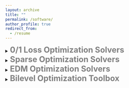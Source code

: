 ```yaml
---
layout: archive
title: ""  
permalink: /software/
author_profile: true
redirect_from:
  - /resume
---
```

<details>
  <summary><span style="color:grey"><b style="font-size:25px">0/1 Loss Optimization Solvers</b></span></summary>
  <br>
  
  <a href="https://github.com/ShenglongZhou/GPSP">GPSP</a>, a matlab package solving the one-bit compressive sensing problems.  Source codes for <br>
  <a href="https://www.researchgate.net/publication/348371863">Computing One-bit Compressive Sensing via Double-Sparsity Constrained Optimization</a>. <br><br>
  
  <a href="https://github.com/Huajun-Wang/L01ADMM">L01ADMM</a>, a matlab package solving the support vector machine.  Source codes for <br>
  <a href="https://arxiv.org/abs/1912.07418">Support vector machine classifier via  $L_{0/1}$ soft-margin loss</a>.  <br>
  
</details> 

<details>
  <summary><span style="color:grey"><b style="font-size:25px">Sparse  Optimization Solvers</b></span></summary>
  <br> 
  <a href="https://github.com/ShenglongZhou/NHTPver2">NHTP</a>, a matlab package solving the sparsity constrained optimization problems including compressed sensing, sparse logistic regression, sparse linear complementarity problems and so on.  Source codes for <br>
  <a href="https://arxiv.org/abs/1901.02763">Global and Quadratic Convergence of Newton Hard-Thresholding Pursuit</a>. <br><br>
 
  <a href="https://github.com/ShenglongZhou/NL0R">NL0R</a>, a matlab package solving the $\ell_0$ regularized optimization problems including compressed sensing, sparse logistic regression, sparse linear complementarity problems.  Source codes for <br>
  <a href="https://arxiv.org/abs/2004.05132">Newton Method for $\ell_0$-Regularized Optimization</a>.<br><br>
 
  <a href="https://github.com/ShenglongZhou/IIHT">IIHT</a>, a matlab package solving the sparsity constrained optimization problems.  Source codes for <br>
  <a href="http://www.ybook.co.jp/online2/oppjo/vol13/p325.html">A Convergent Iterative Hard Thresholding for Sparsity and Nonnegativity Constrained Optimization</a>. <br><br>
 
  <a href="https://github.com/ShenglongZhou/MIRL1">MIRL1</a>, a matlab package solving the reweighted $\ell_1$ minimization.  Source codes for <br>
  <a href="https://doi.org/10.1093/imaiai/iaw002">A Null-space-based Weighted $\ell_1$ Minimisation Approach to Compressed Sensing</a>.<br><br>
 
  <a href="https://github.com/ShenglongZhou/HTPCP">HTPCP</a>, a matlab package solving the sparse linear/nonlinear complementarity problems.  Source codes for <br>
  <a href="https://link.springer.com/article/10.1007/s11590-014-0834-7">A Half Thresholding Projection Algorithmfor Sparse Solutions of LCPs</a>. <br><br>
 
  <a href="https://github.com/ShenglongZhou/NSSVM">NSSVM</a>, a matlab package solving the sparse support vector machine.  Source codes for <br>
  <a href="https://arxiv.org/abs/2005.13771">Sparse SVM for Sufficient Data Reduction</a>. <br><br>
 
  <a href="https://github.com/ShenglongZhou/ADMM">ADMM</a>, a matlab package solving the  sparse and low-rank covariance matrix recovery problem.  Source codes for <br>
  <a href="https://link.springer.com/article/10.1007/s40305-014-0058-7">Sparse and Low-Rank Covariance Matrix Estimation</a>. <br><br>
 

<b> Two general forms of sparse optimization </b> <br><br>

Sparsity  constrained optimization:
\begin{eqnarray}
\label{SCO} \min_{x} && f(x), ~ {\rm s.t.}, ~ \Vert x \Vert_0\leq s 
\end{eqnarray}
 where $f: \mathbb{R}^{ n}\rightarrow  \mathbb{R}$, $s\ll n$ and $\Vert x \Vert_0$ is the so-called $\ell_0$ norm that counts the number of nonzero elements of $x$. 
 
<br> <br>
$\ell_0$ regularized optimization:
\begin{eqnarray}
\label{L0RO} \min_{x} && f(x) +\lambda \Vert x \Vert_0 
\end{eqnarray}
 where $f: \mathbb{R}^{ n}\rightarrow  \mathbb{R}$ and $\lambda>0$.  <br><br>
 
 

<b> Applications of sparse optimization </b>  <br>
 
Compressed sensing (<span style="color:orange"><b>CS</b></span>):
\begin{eqnarray}
f(x) = (1/2) \Vert Ax-b \Vert^2
\end{eqnarray}
where $A\in\mathbb{R}^{m\times n}, b\in \mathbb{R}^{m}$. <br><br>

 
Sparse logistic regression (<span style="color:orange"><b>SLR</b></span>):
\begin{eqnarray}
f(x) =  \frac{1}{m}\sum_{i=1}^{m}\left\lbrace \ln(1+ e^{\langle a_i, x\rangle})-b_i\langle a_i, x\rangle\right \rbrace+\mu\Vert x\Vert_2^2  
\end{eqnarray}
where $a_i\in\mathbb{R}^{n}, b_i\in \lbrace 0,1\rbrace, i=1,2,\cdots,m$ and $\mu\geq0$.<br><br>

 
Sparse linear complementarity problem (<span style="color:orange"><b>SLCP</b></span>):
\begin{eqnarray}
f(x) = \frac{1}{r}\sum_{i=1}^{m}\left\lbrace   (x_i)^r_{+}(M_ix+q_i)^r_{+}  +   (-x_i)^r_{+}   +  (-M_ix-q_i)^r_+ \right \rbrace 
\end{eqnarray}
where $M\in\mathbb{R}^{n\times n}, q\in \mathbb{R}^{n}, r\geq 2$, $M_i$ is the $i$th row of $M$ and $t_+:=\max \lbrace t,0\rbrace$. 
Note that  
\begin{eqnarray}
 f(x)=0~~ \Longleftrightarrow~~ x \geq 0,~ Mx+q\geq 0,~ \langle x , Mx+q \rangle=0 \nonumber
\end{eqnarray}
<br> 

Applications solved by the aforementioned solvers are summarized in following table:<br>
 
 <table border="2" width="0.5">
    <tr>
      <td style="width:5%" align="center"> </td>
      <td style="width:5%" align="center"><a  href='https://github.com/ShenglongZhou/NHTPver2'>NHTP</a></td>
      <td style="width:5%" align="center"><a  href='https://github.com/ShenglongZhou/NL0R'>NL0R</a></td>
      <td style="width:5%" align="center"><a  href='https://github.com/ShenglongZhou/IIHT'>IIHT</a></td>
      <td style="width:5%" align="center"><a  href='https://github.com/ShenglongZhou/MIRL1'>MIRL1</a></td>
      <td style="width:5%" align="center"><a  href='https://github.com/ShenglongZhou/HTPCP'>HTPCP</a></td>
    </tr>
     <tr>
    	  <td style="width:5%" align="left"><span style="color:orange">${\bf {\rm CS}}$</span></td>
        <td style="width:5%" align="center">$\surd$</td>
        <td style="width:5%" align="center">$\surd$</td>
        <td style="width:5%" align="center">$\surd$</td>
        <td style="width:5%" align="center">$\surd$</td>
        <td style="width:5%" align="center"> </td> 
    </tr>
      <tr>
    	  <td style="width:5%" align="left"><span style="color:orange">${\bf {\rm SLR}}$</span></td>
        <td style="width:5%" align="center">$\surd$</td>
        <td style="width:5%" align="center">$\surd$</td>
        <td style="width:5%" align="center">$\surd$</td>
        <td style="width:5%" align="center"> </td> 
        <td style="width:5%" align="center"> </td> 
    </tr>
      <tr>
    	  <td style="width:5%" align="left"><span style="color:orange">${\bf {\rm SLCP}}$</span></td>
        <td style="width:5%" align="center">$\surd$</td>
        <td style="width:5%" align="center">$\surd$</td>
        <td style="width:5%" align="center">$\surd$</td>
        <td style="width:5%" align="center"> </td>
        <td style="width:5%" align="center">$\surd$</td> 
    </tr>
    </table>
</details>

<details>
  <summary><span style="color:grey"><b style="font-size:25px">EDM Optimization Solvers</b></span></summary> <br>
 
  <a href="https://github.com/ShenglongZhou/SQREDM">SQREDM</a>, a matlab package solving Euclidean distance matrix optimization problems for multidimensional scaling including sensor network localization, molecular conformation.   Source codes for <br>
  <a href="https://ieeexplore.ieee.org/document/8399531">A Fast Matrix Majorization-Projection Method for Penalized Stress Minimization with Box Constraints</a>.<br><br>
 
  <a href="https://github.com/ShenglongZhou/PREEEDM">PREEEDM</a>, a matlab package solving Euclidean distance matrix optimization problems for multidimensional scaling including sensor network localization, molecular conformation.   Source codes for <br>
  <a href="https://doi.org/10.1007/s12532-019-00168-0">Robust Euclidean Embedding via EDM Optimization</a>.<br>
</details>

 
<details>
  <summary><span style="color:grey"><b style="font-size:25px">Bilevel Optimization Toolbox </b></span></summary><br>
 
  <a href="https://github.com/ShenglongZhou/BOLIB">BOLIB</a>, the first version of the library providing 124 test examples. See <br>
  <a href="https://arxiv.org/abs/1812.00230">BOLIB: bilevel optimization library of test problems</a> for more information.<br><br>
 
  <a href="https://biopt.github.io/bolib/">BOLIBver2</a>, the second version of  the library providing 173 test examples. See <br>
  <a href="https://www.researchgate.net/publication/338375731">BOLIB2019: bilevel optimization library of test problems version 2</a> for more information.<br><br>
 
  <a href="https://biopt.github.io/">BiOpt Toolbox</a>,  bilevel optimization toolbox including 173 test examples from <a href="https://biopt.github.io/bolib/">BOLIBver2</a>, three solvers to solve bilevel optimization problems and several useful tools. 
</details>




